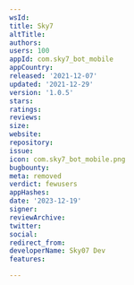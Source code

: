 ```yaml
---
wsId: 
title: Sky7
altTitle: 
authors: 
users: 100
appId: com.sky7_bot_mobile
appCountry: 
released: '2021-12-07'
updated: '2021-12-29'
version: '1.0.5'
stars: 
ratings: 
reviews: 
size: 
website: 
repository: 
issue: 
icon: com.sky7_bot_mobile.png
bugbounty: 
meta: removed
verdict: fewusers
appHashes: 
date: '2023-12-19'
signer: 
reviewArchive: 
twitter: 
social: 
redirect_from: 
developerName: Sky07 Dev
features: 

---
```


